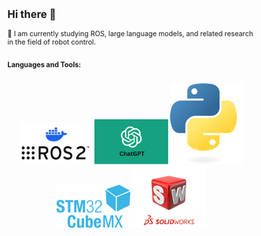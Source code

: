 ## Hi there 👋
🌱 I am currently studying ROS, large language models, and related research in the field of robot control.
##
**Languages and Tools:**
##
<p align="center">
  <img src="image/ros2.png" alt="ROS 2" width="150"/>
  <img src="image/GPT.png" alt="GPT" width="150"/>
  <img src="image/python.png" alt="Python" width="150"/>
  <img src="image/CUBE.png" alt="CUBE" width="150"/>
  <img src="image/solidworks.jpg" alt="SolidWorks" width="150"/>
</p>

<!--
**ZHANG-zzt/ZHANG-zzt** is a ✨ _special_ ✨ repository because its `README.md` (this file) appears on your GitHub profile.

Here are some ideas to get you started:

- 🔭 I’m currently working on ...
- 🌱 I’m currently learning ...
- 👯 I’m looking to collaborate on ...
- 🤔 I’m looking for help with ...
- 💬 Ask me about ...
- 📫 How to reach me: ...
- 😄 Pronouns: ...
- ⚡ Fun fact: ...
-->
